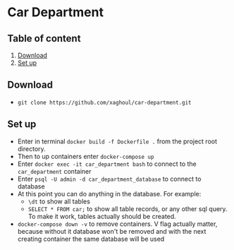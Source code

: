 # Car Department

## Table of content

1. [Download](#Download)
2. [Set up](#setup)

## Download

* ```git clone https://github.com/xaghoul/car-department.git```

<a name="setup"></a>
## Set up

* Enter in terminal ```docker build -f Dockerfile .``` from the project root directory.
* Then to up containers enter ```docker-compose up```
* Enter ```docker exec -it car_department bash``` to connect to the ```car_department``` container
* Enter ```psql -U admin -d car_department_database``` to connect to database
* At this point you can do anything in the database. For example:
    * ```\dt``` to show all tables
    * ```SELECT * FROM car;``` to show all table records, or any other sql query. To make it work, tables actually
      should be created.
* ```docker-compose down -v``` to remove containers. V flag actually matter, because without it database won't be
  removed and with the next creating container the same database will be used
